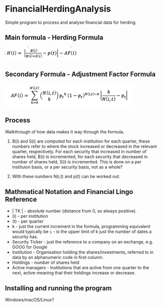 # FinancialHerdingAnalysis

Simple program to process and analyse financial data for herding.

## Main formula - Herding Formula

![Herding Formula](herding-formula.png "Herding Formula")

## Secondary Formula - Adjustment Factor Formula

![Adjustment Factor Formula](adjustment-factor-formula.png "Adjustment Factor Formula")

## Process

Walkthrough of how data makes it way through the formula.

1. B(i) and S(i) are computed for each institution for each quarter, these numbers refer to where the stock increased or decreased in the relevant quarter, respectively. For each security that increased in number of shares held, B(i) is incremented, for each security that decreased in number of shares held, S(i) is incremented. This is done on a per instituion basis, or a per security basis, not as a whole?

2. With these numbers N(i,t) and p(t) can be worked out.

## Mathmatical Notation and Financial Lingo Reference

* | TK | - absolute number (distance from 0, so always positive).
* (i) - per institution
* (t) - per quarter
* k - just the current increment in the formula, programming equivalent would typically be `i` - is the upper limit of k just the number of dates a security has.
* Security Ticker - just the reference to a company on an exchange, e.g. GOOG for Google
* Institution - Organisation holding the shares/investments, referred to in data by an alphanumeric code in first column.
* Holdings - number of shares held
* Active managers - Institutions that are active from one quarter to the next, active meaning that their holdings increase or decrease.

## Installing and running the program

Windows/macOS/Linux?